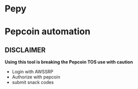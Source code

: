 # Pepy
# Pepcoin automation

## DISCLAIMER
**Using this tool is breaking the Pepcoin TOS use with caution**

* Login with AWSSRP
* Authorize with pepcoin
* submit snack codes
